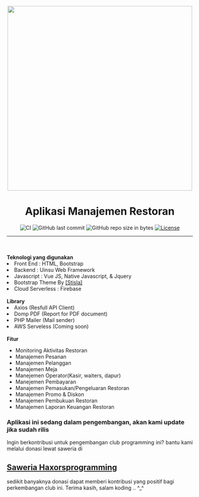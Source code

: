 <p align='center'>
<img src='https://github.com/haxorsprogramming/Haxors-Contributors/blob/master/haxors_project/nadha_resto.png?raw=true' width='500px'>
</p>

<h1 align="center">Aplikasi Manajemen Restoran</h1>
<span align="center">

![CI](https://github.com/haxorsprogramming/Nadha-Resto/workflows/CI/badge.svg) ![GitHub last commit](https://img.shields.io/github/last-commit/haxorsprogramming/Nadha-Resto.svg) ![GitHub repo size in bytes](https://img.shields.io/github/repo-size/badges/shields.svg) [![License](https://img.shields.io/github/license/haxorsprogramming/Nadha-Laundry.svg)](LICENSE) 

</span>

<hr/>
<br/><br/>
<b>Teknologi yang digunakan</b>
<li>Front End : HTML, Bootstrap</li>
<li>Backend : Uinsu Web Framework</li>
<li>Javascript : Vue JS, Native Javascript, & Jquery</li>
<li>Bootstrap Theme By <a href='https://demo.getstisla.com/index.html'>[Stisla]</a></li>
<li>Cloud Serverless : Firebase</li>
<br/>
<b>Library</b>
<li>Axios (Resfull API Client)</li>
<li>Domp PDF (Report for PDF document)</li>
<li>PHP Mailer (Mail sender)</li>
<li>AWS Serveless (Coming soon)</li>
<br/>
<b>Fitur</b>
<ul>
<li>Monitoring Aktivitas Restoran</li>
<li>Manajemen Pesanan</li>
<li>Manajemen Pelanggan</li>
<li>Manajemen Meja</li>
<li>Manejemen Operator(Kasir, waiters, dapur)</li>
<li>Manejemen Pembayaran</li>
<li>Manajemen Pemasukan/Pengeluaran Restoran</li>
<li>Manajemen Promo & Diskon</li>
<li>Manajemen Pembukuan Restoran</li>
<li>Manajemen Laporan Keuangan Restoran</li>
</ul>

<h3><b>Aplikasi ini sedang dalam pengembangan, akan kami update jika sudah rilis</b></h3>

<p align='justify'>
Ingin berkontribusi untuk pengembangan club programming ini? bantu kami melalui donasi lewat saweria di <h2><a href='https://saweria.co/donate/haxorsprogramming'>Saweria Haxorsprogramming</a></h2>sedikit banyaknya donasi dapat memberi kontribusi yang positif bagi perkembangan club ini. Terima kasih, salam koding .. ^_^
</p>